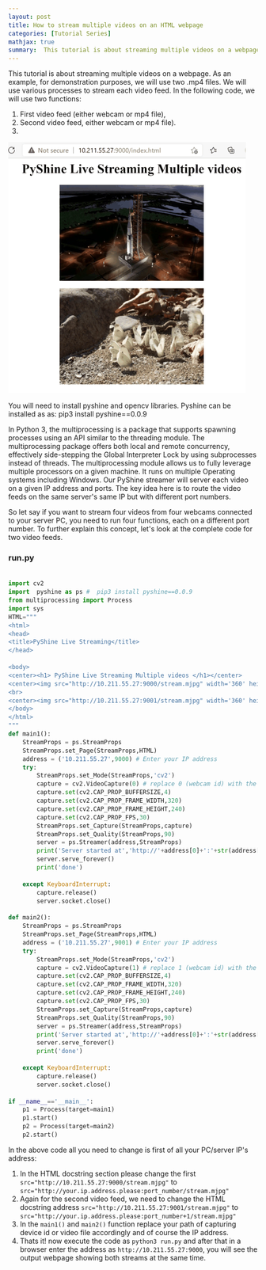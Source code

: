 ```yaml
---
layout: post
title: How to stream multiple videos on an HTML webpage
categories: [Tutorial Series]
mathjax: true
summary:  This tutorial is about streaming multiple videos on a webpage using PyShine server
---
```


This tutorial is about streaming multiple videos on a webpage. As an example, for demonstration purposes, we will use two .mp4 files. We will use various processes to stream each video feed. In the following code, we will use two functions: 

1) First video feed (either webcam or mp4 file), 
2) Second video feed, either webcam or mp4 file).
3) 

[![GIF](https://github.com/py2ai/py2ai.github.io/blob/master/assets/img/posts/multiwebpagevideos.gif?raw=true)](https://youtu.be/vt6Fu-Rp-h0 "GIF")

You will need to install pyshine and opencv libraries. Pyshine can be installed as as:
pip3 install pyshine==0.0.9

In Python 3, the multiprocessing is a package that supports spawning processes using an API similar to the threading module. 
The multiprocessing package offers both local and remote concurrency, effectively side-stepping the Global Interpreter Lock by using subprocesses 
instead of threads. The multiprocessing module allows us to fully leverage multiple processors on a given machine. 
It runs on multiple Operating systems including Windows. Our PyShine streamer will server each video on a given IP address and ports. 
The key idea here is to route the video feeds on the same server's same IP but with different port numbers. 

So let say if you want to stream four videos from four 
webcams connected to your server PC, you need to run four functions, each on a different port number. 
To further explain this concept, let's look at the complete code for two video feeds.

### run.py

```python

import cv2
import  pyshine as ps #  pip3 install pyshine==0.0.9
from multiprocessing import Process
import sys
HTML="""
<html>
<head>
<title>PyShine Live Streaming</title>
</head>

<body>
<center><h1> PyShine Live Streaming Multiple videos </h1></center>
<center><img src="http://10.211.55.27:9000/stream.mjpg" width='360' height='240' autoplay playsinline></center>
<br>
<center><img src="http://10.211.55.27:9001/stream.mjpg" width='360' height='240' autoplay playsinline></center>
</body>
</html>
"""
def main1():
    StreamProps = ps.StreamProps
    StreamProps.set_Page(StreamProps,HTML)
    address = ('10.211.55.27',9000) # Enter your IP address 
    try:
        StreamProps.set_Mode(StreamProps,'cv2')
        capture = cv2.VideoCapture(0) # replace 0 (webcam id) with the path of your .mp4 video file
        capture.set(cv2.CAP_PROP_BUFFERSIZE,4)
        capture.set(cv2.CAP_PROP_FRAME_WIDTH,320)
        capture.set(cv2.CAP_PROP_FRAME_HEIGHT,240)
        capture.set(cv2.CAP_PROP_FPS,30)
        StreamProps.set_Capture(StreamProps,capture)
        StreamProps.set_Quality(StreamProps,90)
        server = ps.Streamer(address,StreamProps)
        print('Server started at','http://'+address[0]+':'+str(address[1]))
        server.serve_forever()
        print('done')
        
    except KeyboardInterrupt:
        capture.release()
        server.socket.close()

def main2():
    StreamProps = ps.StreamProps
    StreamProps.set_Page(StreamProps,HTML)
    address = ('10.211.55.27',9001) # Enter your IP address 
    try:
        StreamProps.set_Mode(StreamProps,'cv2')
        capture = cv2.VideoCapture(1) # replace 1 (webcam id) with the path of your .mp4 for video file
        capture.set(cv2.CAP_PROP_BUFFERSIZE,4)
        capture.set(cv2.CAP_PROP_FRAME_WIDTH,320)
        capture.set(cv2.CAP_PROP_FRAME_HEIGHT,240)
        capture.set(cv2.CAP_PROP_FPS,30)
        StreamProps.set_Capture(StreamProps,capture)
        StreamProps.set_Quality(StreamProps,90)
        server = ps.Streamer(address,StreamProps)
        print('Server started at','http://'+address[0]+':'+str(address[1]))
        server.serve_forever()
        print('done')
        
    except KeyboardInterrupt:
        capture.release()
        server.socket.close()        
        
if __name__=='__main__':
    p1 = Process(target=main1)
    p1.start()
    p2 = Process(target=main2)
    p2.start()
```    

In the above code all you need to change is first of all your PC/server IP's address:

1. In the HTML docstring section please change the first ```src="http://10.211.55.27:9000/stream.mjpg"``` to ```src="http://your.ip.address.please:port_number/stream.mjpg"```
2. Again for the second video feed, we need to change the HTML docstring address ```src="http://10.211.55.27:9001/stream.mjpg"``` to ```src="http://your.ip.address.please:port_number+1/stream.mjpg"```
3. In the ```main1()``` and ```main2()``` function replace your path of capturing device id or video file accordingly and of course the IP address.
4. Thats it! now execute the code as ```python3 run.py``` and after that in a browser enter the address as ```http://10.211.55.27:9000```, you will see the output webpage showing both streams at the same time.




